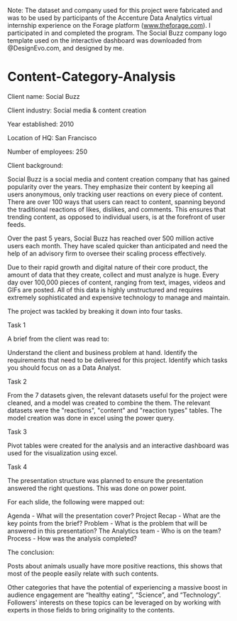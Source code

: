 Note: The dataset and company used for this project were fabricated and was to be used by participants of the Accenture Data Analytics virtual internship experience on the Forage platform (www.theforage.com). I participated in and completed the program.
The Social Buzz company logo template used on the interactive dashboard was downloaded from @DesignEvo.com, and designed by me.


# Content-Category-Analysis

Client name: Social Buzz

Client industry: Social media & content creation

Year established: 2010

Location of HQ: San Francisco

Number of employees: 250

Client background:

Social Buzz is a social media and content creation company that has gained popularity over the years. They emphasize their content by keeping all users anonymous, only tracking user reactions on every piece of content. There are over 100 ways that users can react to content, spanning beyond the traditional reactions of likes, dislikes, and comments. This ensures that trending content, as opposed to individual users, is at the forefront of user feeds.

Over the past 5 years, Social Buzz has reached over 500 million active users each month. They have scaled quicker than anticipated and need the help of an advisory firm to oversee their scaling process effectively.

Due to their rapid growth and digital nature of their core product, the amount of data that they create, collect and must analyze is huge. Every day over 100,000 pieces of content, ranging from text, images, videos and GIFs are posted. All of this data is highly unstructured and requires extremely sophisticated and expensive technology to manage and maintain. 

The project was tackled by breaking it down into four tasks.

Task 1

A brief from the client was read to:

Understand the client and business problem at hand.
Identify the requirements that need to be delivered for this project.
Identify which tasks you should focus on as a Data Analyst.

Task 2

From the 7 datasets given, the relevant datasets useful for the project were cleaned, and a model was created to combine the them. The relevant datasets were the "reactions", "content" and "reaction types" tables. The model creation was done in excel using the power query.

Task 3

Pivot tables were created for the analysis and an interactive dashboard was used for the visualization using excel.

Task 4

The presentation structure was planned to ensure the presentation answered the right questions. This was done on power point.

For each slide, the following were mapped out: 

Agenda - What will the presentation cover?
Project Recap - What are the key points from the brief?
Problem - What is the problem that will be answered in this presentation?
The Analytics team - Who is on the team?
Process - How was the analysis completed?



The conclusion:

Posts about animals usually have more positive reactions, this shows that most of the people easily relate with such contents.

Other categories that have the potential of experiencing a massive boost in  audience engagement are “healthy eating”, “Science”, and “Technology”. Followers' interests on these topics can be leveraged on by working with experts in those fields to bring originality to the contents.
